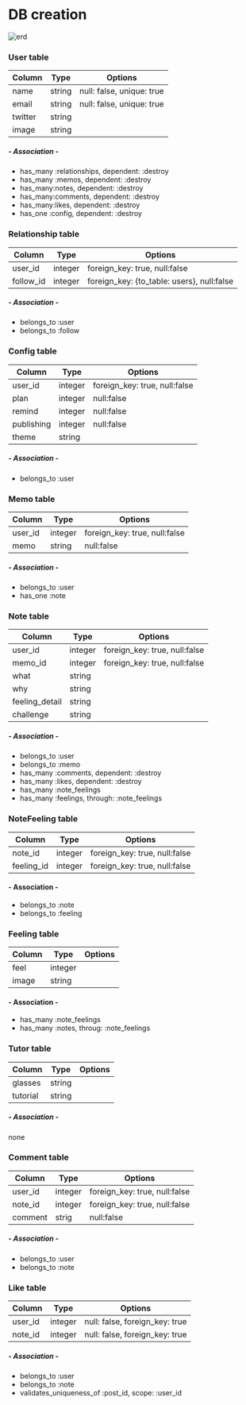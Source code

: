 # DB creation

![erd](https://user-images.githubusercontent.com/60637308/84620838-fe112f80-af13-11ea-8cb7-a050e232598c.png)

### User table

|Column|Type|Options|
|------|----|-------|
|name|string|null: false, unique: true|
|email|string|null: false, unique: true|
|twitter|string||
|image|string||

##### - Association -


- has_many :relationships, dependent: :destroy
- has_many :memos, dependent: :destroy
- has_many:notes, dependent: :destroy
- has_many:comments, dependent: :destroy
- has_many:likes, dependent: :destroy
- has_one :config, dependent: :destroy



### Relationship table

|Column|Type|Options|
|------|----|-------|
|user_id|integer|foreign_key: true, null:false|
|follow_id|integer|foreign_key: {to_table: users}, null:false|

##### - Association -

- belongs_to :user
- belongs_to :follow


### Config table

|Column|Type|Options|
|------|----|-------|
|user_id|integer|foreign_key: true, null:false|
|plan|integer|null:false|
|remind|integer|null:false|
|publishing|integer|null:false|
|theme|string||

##### - Association -

- belongs_to :user

### Memo table

|Column|Type|Options|
|------|----|-------|
|user_id|integer|foreign_key: true, null:false|
|memo|string|null:false|

##### - Association -

- belongs_to :user
- has_one :note


### Note table

|Column|Type|Options|
|------|----|-------|
|user_id|integer|foreign_key: true, null:false|
|memo_id|integer|foreign_key: true, null:false|
|what|string||
|why|string||
|feeling_detail|string||
|challenge|string||

##### - Association -

- belongs_to :user
- belongs_to :memo
- has_many :comments, dependent: :destroy
- has_many :likes, dependent: :destroy
- has_many :note_feelings
- has_many :feelings, through: :note_feelings


### NoteFeeling table
|Column|Type|Options|
|------|----|-------|
|note_id|integer|foreign_key: true, null:false|
|feeling_id|integer|foreign_key: true, null:false|

#### - Association -
- belongs_to :note
- belongs_to :feeling

### Feeling table
|Column|Type|Options|
|------|----|-------|
|feel|integer||
|image|string||

#### - Association -
- has_many :note_feelings
- has_many :notes, throug: :note_feelings

### Tutor table

|Column|Type|Options|
|------|----|-------|
|glasses|string||
|tutorial|string||

##### - Association -

none

### Comment table

|Column|Type|Options|
|------|----|-------|
|user_id|integer|foreign_key: true, null:false|
|note_id|integer|foreign_key: true, null:false|
|comment|strig|null:false|

##### - Association -

- belongs_to :user
- belongs_to :note

### Like table

|Column|Type|Options|
|------|----|-------|
|user_id|integer|null: false, foreign_key: true|
|note_id|integer|null: false, foreign_key: true|

##### - Association -

- belongs_to :user
- belongs_to :note
- validates_uniqueness_of :post_id, scope: :user_id
